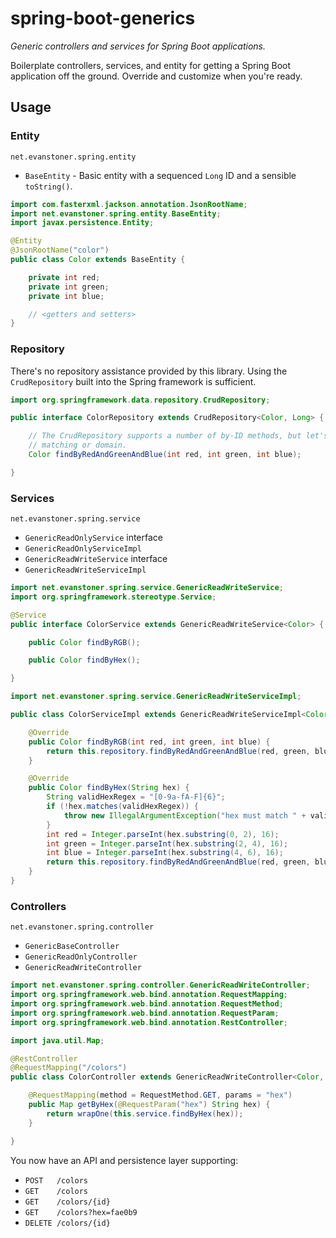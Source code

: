 # spring-boot-generics

_Generic controllers and services for Spring Boot applications._

Boilerplate controllers, services, and entity for getting a Spring Boot application
off the ground. Override and customize when you're ready.

## Usage

### Entity

`net.evanstoner.spring.entity`

- `BaseEntity` - Basic entity with a sequenced `Long` ID and a sensible `toString()`.

```java
import com.fasterxml.jackson.annotation.JsonRootName;
import net.evanstoner.spring.entity.BaseEntity;
import javax.persistence.Entity;

@Entity
@JsonRootName("color")
public class Color extends BaseEntity {

    private int red;
    private int green;
    private int blue;

    // <getters and setters>
}

```

### Repository

There's no repository assistance provided by this library. Using the `CrudRepository`
built into the Spring framework is sufficient.

```java
import org.springframework.data.repository.CrudRepository;

public interface ColorRepository extends CrudRepository<Color, Long> {

    // The CrudRepository supports a number of by-ID methods, but let's add one
    // matching or domain.
    Color findByRedAndGreenAndBlue(int red, int green, int blue);

}
```

### Services

`net.evanstoner.spring.service`

- `GenericReadOnlyService` interface
- `GenericReadOnlyServiceImpl`
- `GenericReadWriteService` interface
- `GenericReadWriteServiceImpl`

```java
import net.evanstoner.spring.service.GenericReadWriteService;
import org.springframework.stereotype.Service;

@Service
public interface ColorService extends GenericReadWriteService<Color> {

    public Color findByRGB();

    public Color findByHex();

}
```

```java
import net.evanstoner.spring.service.GenericReadWriteServiceImpl;

public class ColorServiceImpl extends GenericReadWriteServiceImpl<Color, ColorRepository> implements ColorService {

    @Override
    public Color findByRGB(int red, int green, int blue) {
        return this.repository.findByRedAndGreenAndBlue(red, green, blue);
    }

    @Override
    public Color findByHex(String hex) {
        String validHexRegex = "[0-9a-fA-F]{6}";
        if (!hex.matches(validHexRegex)) {
            throw new IllegalArgumentException("hex must match " + validHexRegex);
        }
        int red = Integer.parseInt(hex.substring(0, 2), 16);
        int green = Integer.parseInt(hex.substring(2, 4), 16);
        int blue = Integer.parseInt(hex.substring(4, 6), 16);
        return this.repository.findByRedAndGreenAndBlue(red, green, blue);
    }
}
```

### Controllers

`net.evanstoner.spring.controller`

- `GenericBaseController`
- `GenericReadOnlyController`
- `GenericReadWriteController`

```java
import net.evanstoner.spring.controller.GenericReadWriteController;
import org.springframework.web.bind.annotation.RequestMapping;
import org.springframework.web.bind.annotation.RequestMethod;
import org.springframework.web.bind.annotation.RequestParam;
import org.springframework.web.bind.annotation.RestController;

import java.util.Map;

@RestController
@RequestMapping("/colors")
public class ColorController extends GenericReadWriteController<Color, ColorService> {

    @RequestMapping(method = RequestMethod.GET, params = "hex")
    public Map getByHex(@RequestParam("hex") String hex) {
        return wrapOne(this.service.findByHex(hex));
    }

}
```

You now have an API and persistence layer supporting:

- `POST   /colors`
- `GET    /colors`
- `GET    /colors/{id}`
- `GET    /colors?hex=fae0b9`
- `DELETE /colors/{id}`
